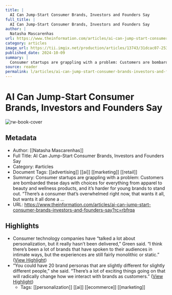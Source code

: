```yaml
---
title: |
  AI Can Jump-Start Consumer Brands, Investors and Founders Say
full_title: |
  AI Can Jump-Start Consumer Brands, Investors and Founders Say
author: |
  Natasha Mascarenhas
url: https://www.theinformation.com/articles/ai-can-jump-start-consumer-brands-investors-and-founders-say?rc=rbfrqa
category: articles
image_url: https://tii.imgix.net/production/articles/13743/31dcac07-2539-4b69-ae7d-c1658d5679af.png?fm=jpg&auto=compress&w=1200&frame=0
published_date: 2024-10-09
summary: |
  Consumer startups are grappling with a problem: Customers are bombarded these days with choices for everything from apparel to beauty and wellness products, and it’s harder for young brands to stand out. “There’s a consumer that’s overwhelmed right now, that wants it all, but wants it all done a ...
source: reader
permalink: l/articles/ai-can-jump-start-consumer-brands-investors-and-founders-say
---
```

# AI Can Jump-Start Consumer Brands, Investors and Founders Say

![rw-book-cover](https://tii.imgix.net/production/articles/13743/31dcac07-2539-4b69-ae7d-c1658d5679af.png?fm=jpg&auto=compress&w=1200&frame=0)

## Metadata
- Author: [[Natasha Mascarenhas]]
- Full Title: AI Can Jump-Start Consumer Brands, Investors and Founders Say
- Category: #articles
- Document Tags: [[advertising]] [[ai]] [[marketing]] [[retail]] 
- Summary: Consumer startups are grappling with a problem: Customers are bombarded these days with choices for everything from apparel to beauty and wellness products, and it’s harder for young brands to stand out. “There’s a consumer that’s overwhelmed right now, that wants it all, but wants it all done a ...
- URL: https://www.theinformation.com/articles/ai-can-jump-start-consumer-brands-investors-and-founders-say?rc=rbfrqa

## Highlights
- Consumer technology companies have “talked a lot about personalization, but it really hasn’t been delivered,” Green said. “I think there’s been a lot of brands that have spoken to their audiences in intimate ways, but the experiences are still fairly monolithic or static.” ([View Highlight](https://read.readwise.io/read/01ja539de1atkdk49t8ztvxba8))
- “You could have 20 brand personas that are slightly different for slightly different people,” she said. “There’s a lot of exciting things going on that will radically change how we interact with brands as customers.” ([View Highlight](https://read.readwise.io/read/01ja53a9m8q2m1ghz1pp41b907))
    - Tags: [[personalization]] [[ai]] [[ecommerce]] [[marketing]] 


